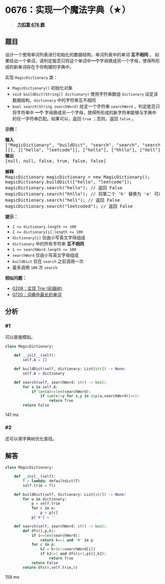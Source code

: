 # 0676：实现一个魔法字典（★）


> <u>**[力扣第 676 题](https://leetcode.cn/problems/implement-magic-dictionary/)**</u>

## 题目

<p>设计一个使用单词列表进行初始化的数据结构，单词列表中的单词 <strong>互不相同</strong> 。 如果给出一个单词，请判定能否只将这个单词中<strong>一个</strong>字母换成另一个字母，使得所形成的新单词存在于你构建的字典中。</p>

<p>实现 <code>MagicDictionary</code> 类：</p>

<ul>
<li><code>MagicDictionary()</code> 初始化对象</li>
<li><code>void buildDict(String[] dictionary)</code> 使用字符串数组 <code>dictionary</code> 设定该数据结构，<code>dictionary</code> 中的字符串互不相同</li>
<li><code>bool search(String searchWord)</code> 给定一个字符串 <code>searchWord</code> ，判定能否只将字符串中<strong> 一个 </strong>字母换成另一个字母，使得所形成的新字符串能够与字典中的任一字符串匹配。如果可以，返回 <code>true</code> ；否则，返回 <code>false</code> 。</li>
</ul>



<div class="top-view__1vxA">
<div class="original__bRMd">
<div>
<p><strong>示例：</strong></p>

<pre>
<strong>输入</strong>
["MagicDictionary", "buildDict", "search", "search", "search", "search"]
[[], [["hello", "leetcode"]], ["hello"], ["hhllo"], ["hell"], ["leetcoded"]]
<strong>输出</strong>
[null, null, false, true, false, false]

<strong>解释</strong>
MagicDictionary magicDictionary = new MagicDictionary();
magicDictionary.buildDict(["hello", "leetcode"]);
magicDictionary.search("hello"); // 返回 False
magicDictionary.search("hhllo"); // 将第二个 'h' 替换为 'e' 可以匹配 "hello" ，所以返回 True
magicDictionary.search("hell"); // 返回 False
magicDictionary.search("leetcoded"); // 返回 False
</pre>



<p><strong>提示：</strong></p>

<ul>
<li><code>1 <= dictionary.length <= 100</code></li>
<li><code>1 <= dictionary[i].length <= 100</code></li>
<li><code>dictionary[i]</code> 仅由小写英文字母组成</li>
<li><code>dictionary</code> 中的所有字符串 <strong>互不相同</strong></li>
<li><code>1 <= searchWord.length <= 100</code></li>
<li><code>searchWord</code> 仅由小写英文字母组成</li>
<li><code>buildDict</code> 仅在 <code>search</code> 之前调用一次</li>
<li>最多调用 <code>100</code> 次 <code>search</code></li>
</ul>
</div>
</div>
</div>


**相似问题：**
- [0208：实现 Trie (前缀树)](/leetcode/0208)
- [0720：词典中最长的单词](/leetcode/0720)


## 分析

### #1

可以直接模拟。

```python
class MagicDictionary:

    def __init__(self):
        self.A = []

    def buildDict(self, dictionary: List[str]) -> None:
        self.A = dictionary

    def search(self, searchWord: str) -> bool:
        for a in self.A:
            if len(a)==len(searchWord):
                if sum(x!=y for x,y in zip(a,searchWord))==1:
                    return True
        return False
```
141 ms
### #2

还可以用字典树优化查找。

## 解答

```python
class MagicDictionary:

    def __init__(self):
        T = lambda: defaultdict(T)
        self.trie = T()

    def buildDict(self, dictionary: List[str]) -> None:
        for w in dictionary:
            p = self.trie
            for c in w:
                p = p[c]
            p['#'] = ''

    def search(self, searchWord: str) -> bool:
        def dfs(i,p,k):
            if i==len(searchWord):
                return k==1 and '#' in p
            for c in p:
                k2 = k+(c!=searchWord[i])
                if k2<=1 and dfs(i+1,p[c],k2):
                    return True
            return False
        return dfs(0,self.trie,0)
```
158 ms
